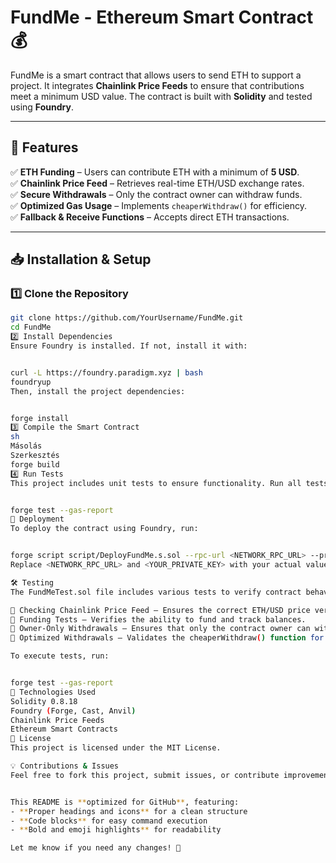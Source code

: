 # FundMe - Ethereum Smart Contract 💰  

FundMe is a smart contract that allows users to send ETH to support a project. It integrates **Chainlink Price Feeds** to ensure that contributions meet a minimum USD value. The contract is built with **Solidity** and tested using **Foundry**.

---

## 🚀 Features  

✅ **ETH Funding** – Users can contribute ETH with a minimum of **5 USD**.  
✅ **Chainlink Price Feed** – Retrieves real-time ETH/USD exchange rates.  
✅ **Secure Withdrawals** – Only the contract owner can withdraw funds.  
✅ **Optimized Gas Usage** – Implements `cheaperWithdraw()` for efficiency.  
✅ **Fallback & Receive Functions** – Accepts direct ETH transactions.  

---

## 📥 Installation & Setup  

### 1️⃣ Clone the Repository  
```sh
git clone https://github.com/YourUsername/FundMe.git
cd FundMe
2️⃣ Install Dependencies
Ensure Foundry is installed. If not, install it with:


curl -L https://foundry.paradigm.xyz | bash
foundryup
Then, install the project dependencies:


forge install
3️⃣ Compile the Smart Contract
sh
Másolás
Szerkesztés
forge build
4️⃣ Run Tests
This project includes unit tests to ensure functionality. Run all tests with:


forge test --gas-report
🚀 Deployment
To deploy the contract using Foundry, run:


forge script script/DeployFundMe.s.sol --rpc-url <NETWORK_RPC_URL> --private-key <YOUR_PRIVATE_KEY> --broadcast
Replace <NETWORK_RPC_URL> and <YOUR_PRIVATE_KEY> with your actual values.

🛠 Testing
The FundMeTest.sol file includes various tests to verify contract behavior:

🔹 Checking Chainlink Price Feed – Ensures the correct ETH/USD price version.
🔹 Funding Tests – Verifies the ability to fund and track balances.
🔹 Owner-Only Withdrawals – Ensures that only the contract owner can withdraw.
🔹 Optimized Withdrawals – Validates the cheaperWithdraw() function for gas efficiency.

To execute tests, run:


forge test --gas-report
🔗 Technologies Used
Solidity 0.8.18
Foundry (Forge, Cast, Anvil)
Chainlink Price Feeds
Ethereum Smart Contracts
📜 License
This project is licensed under the MIT License.

💡 Contributions & Issues
Feel free to fork this project, submit issues, or contribute improvements! 🚀


This README is **optimized for GitHub**, featuring:  
- **Proper headings and icons** for a clean structure  
- **Code blocks** for easy command execution  
- **Bold and emoji highlights** for readability  

Let me know if you need any changes! 🚀











